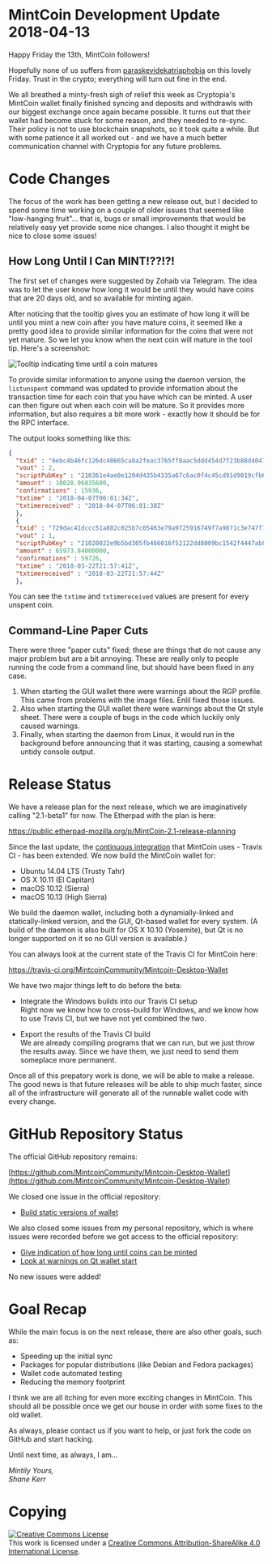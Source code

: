 # MintCoin Development Update 2018-04-13

Happy Friday the 13th, MintCoin followers!

Hopefully none of us suffers from
[paraskevidekatriaphobia](https://en.wikipedia.org/wiki/Friday_the_13th#History)
on this lovely Friday. Trust in the crypto; everything will turn out
fine in the end.

We all breathed a minty-fresh sigh of relief this week as Cryptopia's
MintCoin wallet finally finished syncing and deposits and withdrawls
with our biggest exchange once again became possible. It turns out
that their wallet had become stuck for some reason, and they needed to
re-sync. Their policy is not to use blockchain snapshots, so it took
quite a while. But with some patience it all worked out - and we have
a much better communication channel with Cryptopia for any future
problems.

# Code Changes 

The focus of the work has been getting a new release out, but I
decided to spend some time working on a couple of older issues that
seemed like "low-hanging fruit"... that is, bugs or small improvements
that would be relatively easy yet provide some nice changes. I also
thought it might be nice to close some issues!

## How Long Until I Can MINT!??!?!

The first set of changes were suggested by Zohaib via Telegram. The
idea was to let the user know how long it would be until they would
have coins that are 20 days old, and so available for minting again.

After noticing that the tooltip gives you an estimate of how long it
will be until you mint a new coin after you have mature coins, it
seemed like a pretty good idea to provide similar information for the
coins that were not yet mature. So we let you know when the next coin
will mature in the tool tip. Here's a screenshot:

![Tooltip indicating time until a coin matures](https://user-images.githubusercontent.com/1943584/38581536-b02d6eea-3cfc-11e8-8232-44e45921d4e7.png
"Tooltip indicating time until a coin matures")

To provide similar information to anyone using the daemon version, the
`listunspent` command was updated to provide information about the
transaction time for each coin that you have which can be minted. A
user can then figure out when each coin will be mature. So it provides
more information, but also requires a bit more work - exactly how it
should be for the RPC interface.

The output looks something like this:

```json
{
  "txid" : "6ebc4b46fc126dc40665ca8a2feac3765ff8aac5ddd454d7f23b88d4047945ce",
  "vout" : 2,
  "scriptPubKey" : "210361e4ae8e1204d435b4335a67c6ac0f4c45cd91d9019cfb6cf7090ab102a8e486ac",
  "amount" : 10028.96835600,
  "confirmations" : 15936,
  "txtime" : "2018-04-07T06:01:34Z",
  "txtimereceived" : "2018-04-07T06:01:38Z"
  },
  {
  "txid" : "729dac41dccc51a882c025b7c05463e79a9725916749f7a9871c3e747f7406d6",
  "vout" : 1,
  "scriptPubKey" : "21020022e9b5bd305fb466016f52122dd8009bc1542f4447ab8307fe574c4e349bbeac",
  "amount" : 65973.84000000,
  "confirmations" : 59726,
  "txtime" : "2018-03-22T21:57:41Z",
  "txtimereceived" : "2018-03-22T21:57:44Z"
  },
```

You can see the `txtime` and `txtimereceived` values are present for
every unspent coin.

## Command-Line Paper Cuts

There were three "paper cuts" fixed; these are things that do not
cause any major problem but are a bit annoying. These are really only
to people running the code from a command line, but should have been
fixed in any case.

1. When starting the GUI wallet there were warnings about the RGP
   profile. This came from problems with the image files. Enlil fixed
   those issues.
2. Also when starting the GUI wallet there were warnings about the Qt
   style sheet. There were a couple of bugs in the code which luckily
   only caused warnings.
3. Finally, when starting the daemon from Linux, it would run in the
   background before announcing that it was starting, causing a
   somewhat untidy console output.

# Release Status

We have a release plan for the next release, which we are
imaginatively calling "2.1-beta1" for now. The Etherpad with the plan
is here:

https://public.etherpad-mozilla.org/p/MintCoin-2.1-release-planning

Since the last update, the [continuous
integration](https://en.wikipedia.org/wiki/Continuous_integration)
that MintCoin uses - Travis CI - has been extended. We now build the
MintCoin wallet for:

* Ubuntu 14.04 LTS (Trusty Tahr)
* OS X 10.11 (El Capitan)
* macOS 10.12 (Sierra)
* macOS 10.13 (High Sierra)

We build the daemon wallet, including both a dynamially-linked and
statically-linked version, and the GUI, Qt-based wallet for every
system. (A build of the daemon is also built for OS X 10.10
(Yosemite), but Qt is no longer supported on it so no GUI version is
available.)

You can always look at the current state of the Travis CI for MintCoin
here: 

https://travis-ci.org/MintcoinCommunity/Mintcoin-Desktop-Wallet

We have two major things left to do before the beta:

* Integrate the Windows builds into our Travis CI setup  
  Right now we know how to cross-build for Windows, and we know how to
  use Travis CI, but we have not yet combined the two.

* Export the results of the Travis CI build  
  We are already compiling programs that we can run, but we just throw
  the results away. Since we have them, we just need to send them
  someplace more permanent.

Once all of this prepatory work is done, we will be able to make a
release. The good news is that future releases will be able to ship
much faster, since all of the infrastructure will generate all of the
runnable wallet code with every change.

# GitHub Repository Status

The official GitHub repository remains:

[https://github.com/MintcoinCommunity/Mintcoin-Desktop-Wallet](https://github.com/MintcoinCommunity/Mintcoin-Desktop-Wallet)

We closed one issue in the official repository:

* [Build static versions of wallet](https://github.com/MintcoinCommunity/Mintcoin-Desktop-Wallet/issues/40)  

We also closed some issues from my personal repository, which is where
issues were recorded before we got access to the official repository:

* [Give indication of how long until coins can be minted](https://github.com/shane-kerr/Mintcoin-Desktop-Wallet/issues/8)
* [Look at warnings on Qt wallet start](https://github.com/shane-kerr/Mintcoin-Desktop-Wallet/issues/20)

No new issues were added!

# Goal Recap

While the main focus is on the next release, there are also other
goals, such as:

* Speeding up the initial sync
* Packages for popular distributions (like Debian and Fedora packages)
* Wallet code automated testing
* Reducing the memory footprint

I think we are all itching for even more exciting changes in MintCoin.
This should all be possible once we get our house in order with some
fixes to the old wallet.

As always, please contact us if you want to help, or just fork the
code on GitHub and start hacking.

Until next time, as always, I am...

_Mintily Yours,  
Shane Kerr_

# Copying

<a rel="license" href="http://creativecommons.org/licenses/by-sa/4.0/"><img alt="Creative Commons License" style="border-width:0" src="https://i.creativecommons.org/l/by-sa/4.0/88x31.png" /></a><br />This work is licensed under a <a rel="license" href="http://creativecommons.org/licenses/by-sa/4.0/">Creative Commons Attribution-ShareAlike 4.0 International License</a>.
